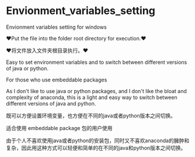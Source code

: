 # Envionment_variables_setting
Envionment variables setting for windows

❤Put the file into the folder root directory for execution.❤

❤将文件放入文件夹根目录执行。❤

Easy to set environment variables and to switch between different versions of java or python.

For those who use embeddable packages

As I don't like to use java or python packages, and I don't like the bloat and complexity of anaconda, this is a light and easy way to switch between different versions of java and python.


既可以方便设置环境变量，也方便在不同的java或者python版本之间切换。

适合使用 embeddable package 包的用户使用

由于个人不喜欢使用java或者python的安装包，同时又不喜欢anaconda的臃肿和复杂，因此用这种方式可以轻便和简单的在不同的java和python版本之间切换。

